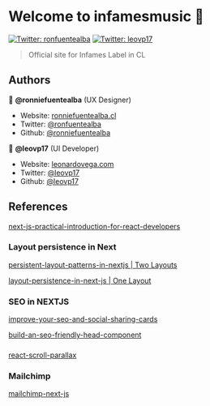 # Welcome to infamesmusic 👋
[![Twitter: ronfuentealba](https://img.shields.io/twitter/follow/ronfuentealba.svg?style=social)](https://twitter.com/ronfuentealba)
[![Twitter: leovp17](https://img.shields.io/twitter/follow/leovp17.svg?style=social)](https://twitter.com/leovp17)

> Official site for Infames Label in CL

## Authors

👤 **@ronniefuentealba** (UX Designer)

* Website: [ronniefuentealba.cl](http://ronniefuentealba.cl/)
* Twitter: [@ronfuentealba ](https://twitter.com/ronfuentealba)
* Github: [@ronniefuentealba](https://github.com/ronniefuentealba)

👤 **@leovp17** (UI Developer)

* Website: [leonardovega.com](https://leonardovega.com)
* Twitter: [@leovp17](https://twitter.com/leovp17)
* Github: [@leovp17](https://github.com/leovp17)

## References
[next-js-practical-introduction-for-react-developers](https://auth0.com/blog/next-js-practical-introduction-for-react-developers-part-1/)

### Layout persistence in Next

[persistent-layout-patterns-in-nextjs | Two Layouts](https://adamwathan.me/2019/10/17/persistent-layout-patterns-in-nextjs/)

[layout-persistence-in-next-js | One Layout](https://dev.to/ozanbolel/layout-persistence-in-next-js-107g)

### SEO in NEXTJS
[improve-your-seo-and-social-sharing-cards](https://www.netlify.com/blog/2020/05/08/improve-your-seo-and-social-sharing-cards-with-next.js/)

[build-an-seo-friendly-head-component](https://www.creativebloq.com/how-to/build-an-seo-friendly-head-component-for-nextjsreact)

###
[react-scroll-parallax](https://github.com/jscottsmith/react-scroll-parallax)

### Mailchimp
[mailchimp-next-js](https://leerob.io/blog/mailchimp-next-js)